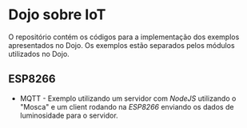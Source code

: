 # Dojo sobre IoT
O repositório contém os códigos para a implementação dos exemplos apresentados no Dojo.
Os exemplos estão separados pelos módulos utilizados no Dojo.

## ESP8266
* MQTT - Exemplo utilizando um servidor com *NodeJS* utilizando o "Mosca" e um client rodando 
na *ESP8266* enviando os dados de luminosidade para o servidor.
